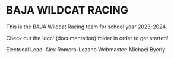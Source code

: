 # BAJA WILDCAT RACING

This is the BAJA Wildcat Racing team for school year 2023-2024.

Check out the 'doc' (documentation) folder in order to get started!

Electrical Lead: Alex Romero-Lozano
Webmaster: Michael Byerly
